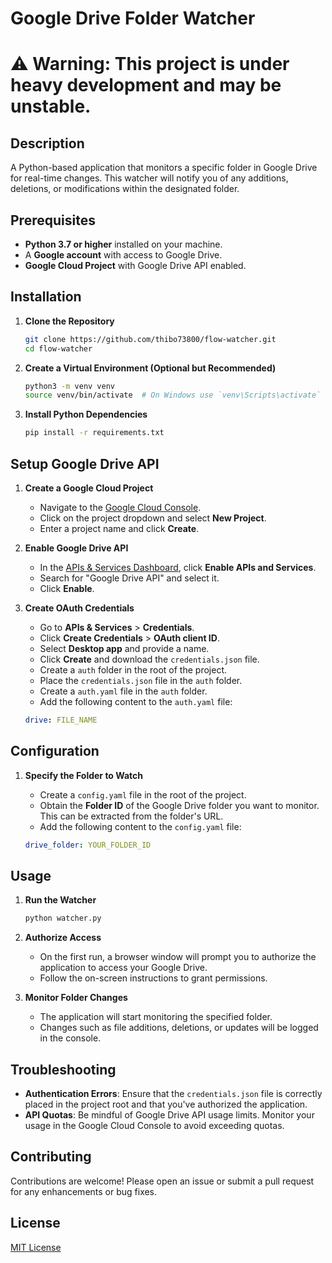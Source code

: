 # Google Drive Folder Watcher

# ⚠️ **Warning:** This project is under heavy development and may be unstable.

## Description

A Python-based application that monitors a specific folder in Google Drive for real-time changes. This watcher will notify you of any additions, deletions, or modifications within the designated folder.

## Prerequisites

- **Python 3.7 or higher** installed on your machine.
- A **Google account** with access to Google Drive.
- **Google Cloud Project** with Google Drive API enabled.

## Installation

1. **Clone the Repository**

   ```bash
   git clone https://github.com/thibo73800/flow-watcher.git
   cd flow-watcher
   ```

2. **Create a Virtual Environment (Optional but Recommended)**

   ```bash
   python3 -m venv venv
   source venv/bin/activate  # On Windows use `venv\Scripts\activate`
   ```

3. **Install Python Dependencies**

   ```bash
   pip install -r requirements.txt
   ```

## Setup Google Drive API

1. **Create a Google Cloud Project**

   - Navigate to the [Google Cloud Console](https://console.cloud.google.com/).
   - Click on the project dropdown and select **New Project**.
   - Enter a project name and click **Create**.

2. **Enable Google Drive API**

   - In the [APIs & Services Dashboard](https://console.cloud.google.com/apis/dashboard), click **Enable APIs and Services**.
   - Search for "Google Drive API" and select it.
   - Click **Enable**.

3. **Create OAuth Credentials**

   - Go to **APIs & Services** > **Credentials**.
   - Click **Create Credentials** > **OAuth client ID**.
   - Select **Desktop app** and provide a name.
   - Click **Create** and download the `credentials.json` file.
   - Create a `auth` folder in the root of the project.
   - Place the `credentials.json` file in the `auth` folder.
   - Create a `auth.yaml` file in the `auth` folder.
   - Add the following content to the `auth.yaml` file:

   ```yaml
   drive: FILE_NAME
   ```

## Configuration

1. **Specify the Folder to Watch**

   - Create a `config.yaml` file in the root of the project.   
   - Obtain the **Folder ID** of the Google Drive folder you want to monitor. This can be extracted from the folder's URL.
   - Add the following content to the `config.yaml` file:

   ```yaml
   drive_folder: YOUR_FOLDER_ID
   ```

## Usage

1. **Run the Watcher**

   ```bash
   python watcher.py
   ```

2. **Authorize Access**

   - On the first run, a browser window will prompt you to authorize the application to access your Google Drive.
   - Follow the on-screen instructions to grant permissions.

3. **Monitor Folder Changes**

   - The application will start monitoring the specified folder.
   - Changes such as file additions, deletions, or updates will be logged in the console.

## Troubleshooting

- **Authentication Errors**: Ensure that the `credentials.json` file is correctly placed in the project root and that you've authorized the application.
- **API Quotas**: Be mindful of Google Drive API usage limits. Monitor your usage in the Google Cloud Console to avoid exceeding quotas.

## Contributing

Contributions are welcome! Please open an issue or submit a pull request for any enhancements or bug fixes.

## License

[MIT License](LICENSE)